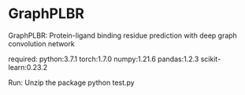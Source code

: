 # GraphPLBR

GraphPLBR: Protein-ligand binding residue prediction with deep graph convolution network

required:
  python:3.7.1
  torch:1.7.0
  numpy:1.21.6
  pandas:1.2.3
  scikit-learn:0.23.2
  
 Run:
  Unzip the package
  python test.py 
